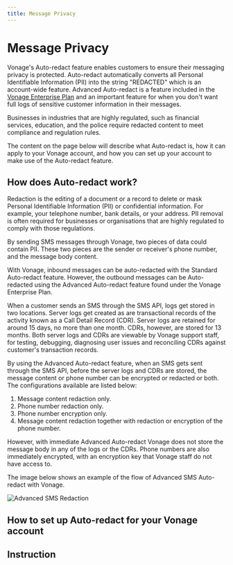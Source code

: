 ```yaml
---
title: Message Privacy
---
```


# Message Privacy

Vonage's Auto-redact feature enables customers to ensure their messaging privacy is protected. Auto-redact automatically converts all Personal Identifiable Information (PII) into the string "REDACTED" which is an account-wide feature. Advanced Auto-redact is a feature included in the [Vonage Enterprise Plan](https://www.vonage.com/communications-apis/enterprise/) and an important feature for when you don't want full logs of sensitive customer information in their messages.

Businesses in industries that are highly regulated, such as financial services, education, and the police require redacted content to meet compliance and regulation rules. 

The content on the page below will describe what Auto-redact is, how it can apply to your Vonage account, and how you can set up your account to make use of the Auto-redact feature.

## How does Auto-redact work?

Redaction is the editing of a document or a record to delete or mask Personal Identifiable Information (PII) or confidential information. For example, your telephone number, bank details, or your address. PII removal is often required for businesses or organisations that are highly regulated to comply with those regulations.

By sending SMS messages through Vonage, two pieces of data could contain PII. These two pieces are the sender or receiver's phone number, and the message body content.

With Vonage, inbound messages can be auto-redacted with the Standard Auto-redact feature. However, the outbound messages can be Auto-redacted using the Advanced Auto-redact feature found under the Vonage Enterprise Plan.

When a customer sends an SMS through the SMS API, logs get stored in two locations. Server logs get created as are transactional records of the activity known as a Call Detail Record (CDR). Server logs are retained for around 15 days, no more than one month. CDRs, however, are stored for 13 months. Both server logs and CDRs are viewable by Vonage support staff, for testing, debugging, diagnosing user issues and reconciling CDRs against customer's transaction records.

By using the Advanced Auto-redact feature, when an SMS gets sent through the SMS API, before the server logs and CDRs are stored, the message content or phone number can be encrypted or redacted or both. The configurations available are listed below:

1. Message content redaction only.
2. Phone number redaction only.
3. Phone number encryption only.
4. Message content redaction together with redaction or encryption of the phone number.

However, with immediate Advanced Auto-redact Vonage does not store the message body in any of the logs or the CDRs. Phone numbers are also immediately encrypted, with an encryption key that Vonage staff do not have access to.

The image below shows an example of the flow of Advanced SMS Auto-redact with Vonage.

![Advanced SMS Redaction](/assets/images/messaging/sms/advanced_sms_redaction.png)

## How to set up Auto-redact for your Vonage account






## Instruction




